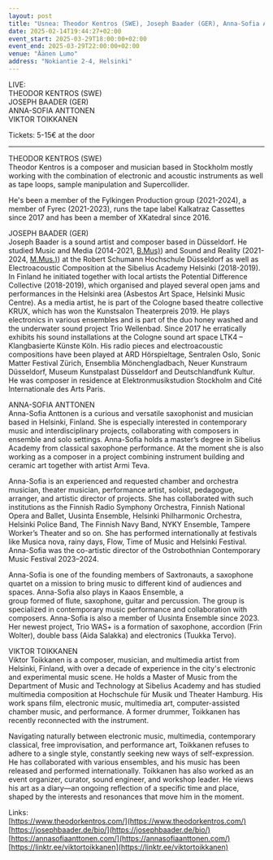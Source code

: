 ```yaml
---
layout: post
title: "Usnea: Theodor Kentros (SWE), Joseph Baader (GER), Anna-Sofia Anttonen & Viktor Toikkanen "
date: 2025-02-14T19:44:27+02:00
event_start: 2025-03-29T18:00:00+02:00
event_end: 2025-03-29T22:00:00+02:00
venue: "Äänen Lumo"
address: "Nokiantie 2-4, Helsinki"
---
```


LIVE:   
THEODOR KENTROS (SWE)   
JOSEPH BAADER (GER)  
ANNA-SOFIA ANTTONEN  
VIKTOR TOIKKANEN  
  
Tickets: 5-15€ at the door  
  
***  
  
THEODOR KENTROS (SWE)   
Theodor Kentros is a composer and musician based in Stockholm mostly working with the combination of electronic and acoustic instruments as well as tape loops, sample manipulation and Supercollider.  
  
He's been a member of the Fylkingen Production group (2021-2024), a member of Fyrec (2021-2023), runs the tape label Kalkatraz Cassettes since 2017 and has been a member of XKatedral since 2016.  
  
JOSEPH BAADER (GER)  
Joseph Baader is a sound artist and composer based in Düsseldorf. He studied Music and Media (2014-2021, [B.Mus)](http://B.Mus)) and Sound and Reality (2021-2024, [M.Mus.)](http://M.Mus.)) at the Robert Schumann Hochschule Düsseldorf as well as Electroacoustic Composition at the Sibelius Academy Helsinki (2018-2019). In Finland he initiated together with local artists the Potential Difference Collective (2018-2019), which organised and played several open jams and performances in the Helsinki area (Asbestos Art Space, Helsinki Music Centre). As a media artist, he is part of the Cologne based theatre collective KRUX, which has won the Kunstsalon Theaterpreis 2019. He plays electronics in various ensembles and is part of the duo honey washed and the underwater sound project Trio Wellenbad. Since 2017 he erratically exhibits his sound installations at the Cologne sound art space LTK4 – Klangbasierte Künste Köln. His radio pieces and electroacoustic compositions have been played at ARD Hörspieltage, Sentralen Oslo, Sonic Matter Festival Zürich, Ensemblia Mönchengladbach, Neuer Kunstraum Düsseldorf, Museum Kunstpalast Düsseldorf and Deutschlandfunk Kultur. He was composer in residence at Elektronmusikstudion Stockholm and Cité Internationale des Arts Paris.  
  
ANNA-SOFIA ANTTONEN  
Anna-Sofia Anttonen is a curious and versatile saxophonist and musician based in Helsinki, Finland. She is especially interested in contemporary music and interdisciplinary projects, collaborating with composers in ensemble and solo settings. Anna-Sofia holds a master’s degree in Sibelius Academy from classical saxophone performance. At the moment she is also working as a composer in a project combining instrument building and ceramic art together with artist Armi Teva.  
  
Anna-Sofia is an experienced and requested chamber and orchestra musician, theater musician, performance artist, soloist, pedagogue, arranger, and artistic director of projects. She has collaborated with such institutions as the Finnish Radio Symphony Orchestra, Finnish National Opera and Ballet, Uusinta Ensemble, Helsinki Philharmonic Orchestra, Helsinki Police Band, The Finnish Navy Band, NYKY Ensemble, Tampere Worker’s Theater and so on. She has performed internationally at festivals like Musica nova, rainy days, Flow, Time of Music and Helsinki Festival. Anna-Sofia was the co-artistic director of the Ostrobothnian Contemporary Music Festival 2023–2024.  
  
Anna-Sofia is one of the founding members of Saxtronauts, a saxophone quartet on a mission to bring music to different kind of audiences and spaces. Anna-Sofia also plays in Kaaos Ensemble, a  
group formed of flute, saxophone, guitar and percussion. The group is specialized in contemporary music performance and collaboration with composers. Anna-Sofia is also a member of Uusinta Ensemble since 2023. Her newest project, Trio WAS+ is a formation of saxophone, accordion (Frin Wolter), double bass (Aida Salakka) and electronics (Tuukka Tervo).  
  
VIKTOR TOIKKANEN  
Viktor Toikkanen is a composer, musician, and multimedia artist from Helsinki, Finland, with over a decade of experience in the city's electronic and experimental music scene. He holds a Master of Music from the Department of Music and Technology at Sibelius Academy and has studied multimedia composition at Hochschule für Musik und Theater Hamburg. His work spans film, electronic music, multimedia art, computer-assisted chamber music, and performance. A former drummer, Toikkanen has recently reconnected with the instrument.  
  
Navigating naturally between electronic music, multimedia, contemporary classical, free improvisation, and performance art, Toikkanen refuses to adhere to a single style, constantly seeking new ways of self-expression. He has collaborated with various ensembles, and his music has been released and performed internationally. Toikkanen has also worked as an event organizer, curator, sound engineer, and workshop leader. He views his art as a diary—an ongoing reflection of a specific time and place, shaped by the interests and resonances that move him in the moment.  
  
Links:  
[https://www.theodorkentros.com/](https://www.theodorkentros.com/)  
[https://josephbaader.de/bio/](https://josephbaader.de/bio/)  
[https://annasofiaanttonen.com/](https://annasofiaanttonen.com/)  
[https://linktr.ee/viktortoikkanen](https://linktr.ee/viktortoikkanen)
